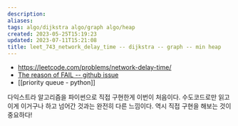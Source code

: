 ```yaml
---
description:
aliases: 
tags: algo/dijkstra algo/graph algo/heap 
created: 2023-05-25T15:19:23
updated: 2023-07-11T15:21:08
title: leet_743_network_delay_time -- dijkstra -- graph -- min heap
---
```

- https://leetcode.com/problems/network-delay-time/
- [The reason of FAIL -- github issue](https://github.com/OrmiCodeRanger/ChoiSeunghyeon/issues/1)
- [[priority queue - python]] 

다익스트라 알고리즘을 파이썬으로 직접 구현한게 이번이 처음이다. 수도코드로만 읽고 이게 이거구나 하고 넘어간 것과는 완전히 다른 느낌이다. 역시 직접 구현을 해보는 것이 중요하다!

